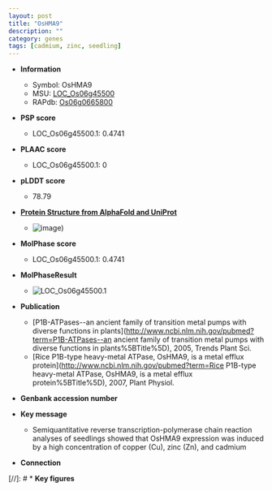 ```yaml
---
layout: post
title: "OsHMA9"
description: ""
category: genes
tags: [cadmium, zinc, seedling]
---
```


* **Information**  
    + Symbol: OsHMA9  
    + MSU: [LOC_Os06g45500](http://rice.plantbiology.msu.edu/cgi-bin/ORF_infopage.cgi?orf=LOC_Os06g45500)  
    + RAPdb: [Os06g0665800](http://rapdb.dna.affrc.go.jp/viewer/gbrowse_details/irgsp1?name=Os06g0665800)  

* **PSP score**  
    + LOC_Os06g45500.1: 0.4741 

* **PLAAC score**  
    + LOC_Os06g45500.1: 0 

* **pLDDT score**
    + 78.79

* **[Protein Structure from AlphaFold and UniProt](https://www.uniprot.org/uniprotkb/A0A0P0X004/entry#structure)**
    + ![image](https://ricepsp.github.io/images/A/AF-A0A0P0X004-F1.png))

* **MolPhase score**
    + LOC_Os06g45500.1: 0.4741

* **MolPhaseResult**
    + ![LOC_Os06g45500.1](https://ricepsp.github.io/pictures/LOC_Os06g/LOC_Os06g45500.1.png)

* **Publication**  
    + [P1B-ATPases--an ancient family of transition metal pumps with diverse functions in plants](http://www.ncbi.nlm.nih.gov/pubmed?term=P1B-ATPases--an ancient family of transition metal pumps with diverse functions in plants%5BTitle%5D), 2005, Trends Plant Sci.
    + [Rice P1B-type heavy-metal ATPase, OsHMA9, is a metal efflux protein](http://www.ncbi.nlm.nih.gov/pubmed?term=Rice P1B-type heavy-metal ATPase, OsHMA9, is a metal efflux protein%5BTitle%5D), 2007, Plant Physiol.

* **Genbank accession number**  

* **Key message**  
    + Semiquantitative reverse transcription-polymerase chain reaction analyses of seedlings showed that OsHMA9 expression was induced by a high concentration of copper (Cu), zinc (Zn), and cadmium

* **Connection**  

[//]: # * **Key figures**  


